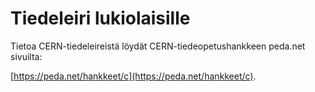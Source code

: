 # Tiedeleiri lukiolaisille

Tietoa CERN-tiedeleireistä löydät CERN-tiedeopetushankkeen peda.net sivuilta:

[https://peda.net/hankkeet/c](https://peda.net/hankkeet/c).
